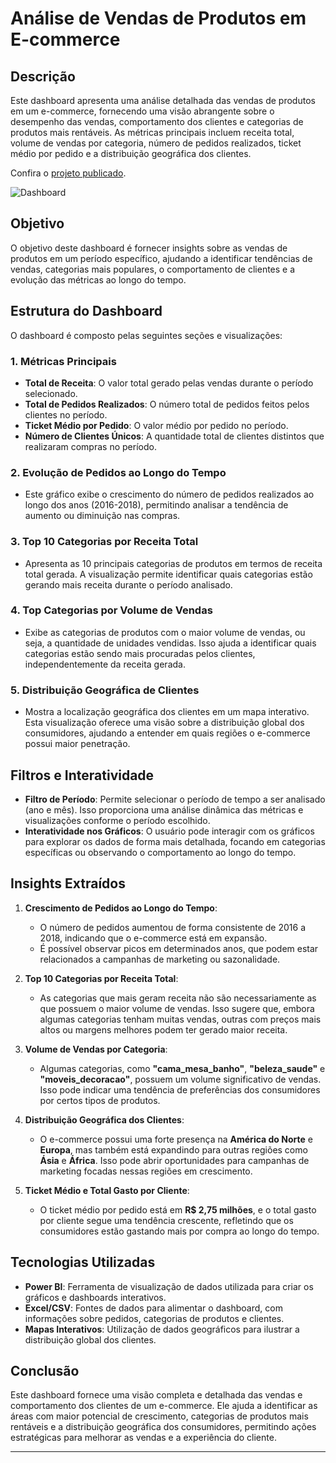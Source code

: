 # Análise de Vendas de Produtos em E-commerce

## Descrição

Este dashboard apresenta uma análise detalhada das vendas de produtos em um e-commerce, fornecendo uma visão abrangente sobre o desempenho das vendas, comportamento dos clientes e categorias de produtos mais rentáveis. As métricas principais incluem receita total, volume de vendas por categoria, número de pedidos realizados, ticket médio por pedido e a distribuição geográfica dos clientes.

Confira o [projeto publicado](https://app.powerbi.com/groups/me/reports/5b0bd796-cd80-45d7-ab0e-b5ca67b74a98/ed5fa4fccdb9c0ba3990?bookmarkGuid=16787675-b96f-438b-8909-647cd3e049b8&bookmarkUsage=1&ctid=cf72e2bd-7a2b-4783-bdeb-39d57b07f76f&portalSessionId=e7310439-bbcd-4b17-8c14-146050ef0c72&fromEntryPoint=export).

![Dashboard](dash.png)

## Objetivo

O objetivo deste dashboard é fornecer insights sobre as vendas de produtos em um período específico, ajudando a identificar tendências de vendas, categorias mais populares, o comportamento de clientes e a evolução das métricas ao longo do tempo.

## Estrutura do Dashboard

O dashboard é composto pelas seguintes seções e visualizações:

### 1. **Métricas Principais**
   - **Total de Receita**: O valor total gerado pelas vendas durante o período selecionado.
   - **Total de Pedidos Realizados**: O número total de pedidos feitos pelos clientes no período.
   - **Ticket Médio por Pedido**: O valor médio por pedido no período.
   - **Número de Clientes Únicos**: A quantidade total de clientes distintos que realizaram compras no período.

### 2. **Evolução de Pedidos ao Longo do Tempo**
   - Este gráfico exibe o crescimento do número de pedidos realizados ao longo dos anos (2016-2018), permitindo analisar a tendência de aumento ou diminuição nas compras.

### 3. **Top 10 Categorias por Receita Total**
   - Apresenta as 10 principais categorias de produtos em termos de receita total gerada. A visualização permite identificar quais categorias estão gerando mais receita durante o período analisado.

### 4. **Top Categorias por Volume de Vendas**
   - Exibe as categorias de produtos com o maior volume de vendas, ou seja, a quantidade de unidades vendidas. Isso ajuda a identificar quais categorias estão sendo mais procuradas pelos clientes, independentemente da receita gerada.

### 5. **Distribuição Geográfica de Clientes**
   - Mostra a localização geográfica dos clientes em um mapa interativo. Esta visualização oferece uma visão sobre a distribuição global dos consumidores, ajudando a entender em quais regiões o e-commerce possui maior penetração.

## Filtros e Interatividade

- **Filtro de Período**: Permite selecionar o período de tempo a ser analisado (ano e mês). Isso proporciona uma análise dinâmica das métricas e visualizações conforme o período escolhido.
- **Interatividade nos Gráficos**: O usuário pode interagir com os gráficos para explorar os dados de forma mais detalhada, focando em categorias específicas ou observando o comportamento ao longo do tempo.

## Insights Extraídos

1. **Crescimento de Pedidos ao Longo do Tempo**:
   - O número de pedidos aumentou de forma consistente de 2016 a 2018, indicando que o e-commerce está em expansão.
   - É possível observar picos em determinados anos, que podem estar relacionados a campanhas de marketing ou sazonalidade.

2. **Top 10 Categorias por Receita Total**:
   - As categorias que mais geram receita não são necessariamente as que possuem o maior volume de vendas. Isso sugere que, embora algumas categorias tenham muitas vendas, outras com preços mais altos ou margens melhores podem ter gerado maior receita.

3. **Volume de Vendas por Categoria**:
   - Algumas categorias, como **"cama_mesa_banho"**, **"beleza_saude"** e **"moveis_decoracao"**, possuem um volume significativo de vendas. Isso pode indicar uma tendência de preferências dos consumidores por certos tipos de produtos.

4. **Distribuição Geográfica dos Clientes**:
   - O e-commerce possui uma forte presença na **América do Norte** e **Europa**, mas também está expandindo para outras regiões como **Ásia** e **África**. Isso pode abrir oportunidades para campanhas de marketing focadas nessas regiões em crescimento.

5. **Ticket Médio e Total Gasto por Cliente**:
   - O ticket médio por pedido está em **R$ 2,75 milhões**, e o total gasto por cliente segue uma tendência crescente, refletindo que os consumidores estão gastando mais por compra ao longo do tempo.

## Tecnologias Utilizadas

- **Power BI**: Ferramenta de visualização de dados utilizada para criar os gráficos e dashboards interativos.
- **Excel/CSV**: Fontes de dados para alimentar o dashboard, com informações sobre pedidos, categorias de produtos e clientes.
- **Mapas Interativos**: Utilização de dados geográficos para ilustrar a distribuição global dos clientes.

## Conclusão

Este dashboard fornece uma visão completa e detalhada das vendas e comportamento dos clientes de um e-commerce. Ele ajuda a identificar as áreas com maior potencial de crescimento, categorias de produtos mais rentáveis e a distribuição geográfica dos consumidores, permitindo ações estratégicas para melhorar as vendas e a experiência do cliente.

---
